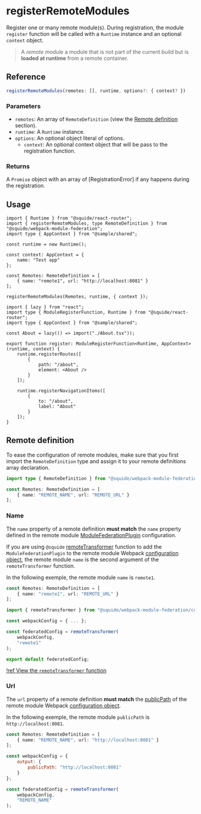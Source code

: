 # registerRemoteModules

Register one or many remote module(s). During registration, the module `register` function will be called with a `Runtime` instance and an optional `context` object.

> A *remote module* a module that is not part of the current build but is **loaded at runtime** from a remote container.

## Reference

```ts
registerRemoteModules(remotes: [], runtime, options?: { context? })
```

### Parameters

- `remotes`: An array of `RemoteDefinition` (view the [Remote definition](#remote-definition) section).
- `runtime`: A `Runtime` instance.
- `options`: An optional object literal of options.
    - `context`: An optional context object that will be pass to the registration function.

### Returns

A `Promise` object with an array of [RegistrationError] if any happens during the registration.

## Usage

```tsx !#11-13,15 host/src/bootstrap.tsx
import { Runtime } from "@squide/react-router";
import { registerRemoteModules, type RemoteDefinition } from "@squide/webpack-module-federation";
import type { AppContext } from "@sample/shared";

const runtime = new Runtime();

const context: AppContext = {
    name: "Test app"
};

const Remotes: RemoteDefinition = [
    { name: "remote1", url: "http://localhost:8081" }
];

registerRemoteModules(Remotes, runtime, { context });
```

```tsx !#7-21 remote-module/src/register.tsx
import { lazy } from "react";
import type { ModuleRegisterFunction, Runtime } from "@squide/react-router";
import type { AppContext } from "@sample/shared";

const About = lazy(() => import("./About.tsx"));

export function register: ModuleRegisterFunction<Runtime, AppContext>(runtime, context) {
    runtime.registerRoutes([
        {
            path: "/about",
            element: <About />
        }
    ]);

    runtime.registerNavigationItems([
        {
            to: "/about",
            label: "About"
        }
    ]);
}
```

## Remote definition

To ease the configuration of remote modules, make sure that you first import the `RemoteDefinition` type and assign it to your remote definitions array declaration.

```ts !#3
import type { RemoteDefinition } from "@squide/webpack-module-federation";

const Remotes: RemoteDefinition = [
    { name: "REMOTE_NAME", url: "REMOTE_URL" }
];
```

### Name

The `name` property of a remote definition **must match** the `name` property defined in the remote module [ModuleFederationPlugin](https://webpack.js.org/plugins/module-federation-plugin/) configuration.

If you are using `@squide` [remoteTransformer](/references/webpack/remoteTransformer.md) function to add the `ModuleFederationPlugin` to the remote module Webpack [configuration object](https://webpack.js.org/concepts/configuration/), the remote module `name` is the second argument of the `remoteTransformer` function.

In the following exemple, the remote module `name` is `remote1`.

```ts !#2 host/src/bootstrap.tsx
const Remotes: RemoteDefinition = [
    { name: "remote1", url: "REMOTE_URL" }
];
```

```js !#7 remote-module/src/webpack.config.js
import { remoteTransformer } from "@squide/webpack-module-federation/configTransformer.js";

const webpackConfig = { ... };

const federatedConfig = remoteTransformer(
    webpackConfig, 
    "remote1"
);

export default federatedConfig;
```

[!ref View the `remoteTransformer` function](/references/webpack/remoteTransformer.md)

### Url

The `url` property of a remote definition **must match** the [publicPath](https://webpack.js.org/guides/public-path/) of the remote module Webpack [configuration object](https://webpack.js.org/concepts/configuration/).

In the following exemple, the remote module `publicPath` is `http://localhost:8081`.

```ts !#2 host/src/bootstrap.tsx
const Remotes: RemoteDefinition = [
    { name: "REMOTE_NAME", url: "http://localhost:8081" }
];
```

```js !#3 remote-module/webpack.config.js
const webpackConfig = {
    output: {
        publicPath: "http://localhost:8081"
    }
};

const federatedConfig = remoteTransformer(
    webpackConfig, 
    "REMOTE_NAME"
);
```
